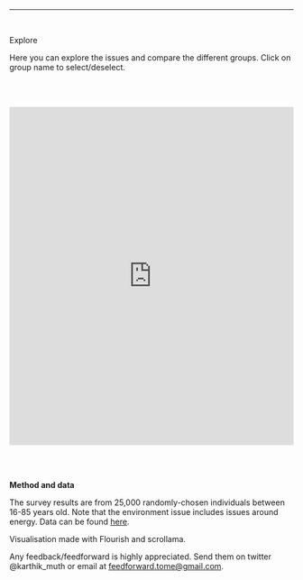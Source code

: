 <br /><hr><br />

<p class="text-h3">Explore</p>
<p class="text-body-2">Here you can explore the issues and compare the different groups. Click on group name to select/deselect. 

<br /><br />

<iframe src='https://flo.uri.sh/story/1638348/embed#slide-8' title='Interactive or visual content'
class='flourish-embed-iframe' frameborder='0' scrolling='no' style='width:100%;height:600px;'
sandbox='allow-same-origin allow-forms allow-scripts allow-downloads allow-popups allow-popups-to-escape-sandbox allow-top-navigation-by-user-activation'></iframe>

<p class="text-body-2">


<br /><br />

**Method and data**

The survey results are from 25,000 randomly-chosen individuals between 16-85 years old.
Note that the environment issue includes issues around energy.
Data can be found [here](https://www.gu.se/sites/default/files/2022-03/L%C3%A5ngsiktiga%20trender%20och%20viktiga%20samh%C3%A4llsproblem%20-%20Johan%20Martinsson_0.pdf).

Visualisation made with Flourish and scrollama.

Any feedback/feedforward is highly appreciated. Send them on twitter @karthik\_muth or email at feedforward.tome@gmail.com.
</p>
